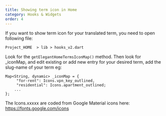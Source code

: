 ```yaml
---
title: Showing term icon in Home
category: Hooks & Widgets
order: 4
---
```


If you want to show term icon for your translated term, you need to open following file:

`Project_HOME  > lib > hooks_v2.dart`

Look for the `getElegantHomeTermsIconMap()` method. Then look for _iconMap, and edit existing or add new entry for your desired term, add the slug-name of your term eg: 
```
Map<String, dynamic> _iconMap = {
     "for-rent": Icons.vpn_key_outlined,
     "residential": Icons.apartment_outlined;
    ...
};
```
The Icons.xxxxx are coded from Google Material icons here:
https://fonts.google.com/icons
